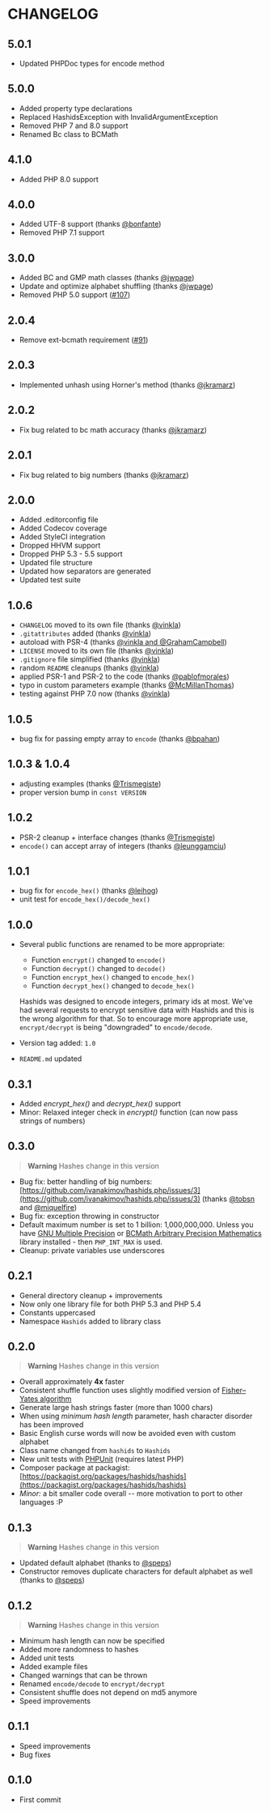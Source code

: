 # CHANGELOG

## 5.0.1

- Updated PHPDoc types for encode method

## 5.0.0

- Added property type declarations
- Replaced HashidsException with InvalidArgumentException
- Removed PHP 7 and 8.0 support
- Renamed Bc class to BCMath

## 4.1.0

- Added PHP 8.0 support

## 4.0.0

- Added UTF-8 support (thanks [@bonfante](https://github.com/ivanakimov/hashids.php/pull/128))
- Removed PHP 7.1 support

## 3.0.0

- Added BC and GMP math classes (thanks [@jwpage](https://github.com/ivanakimov/hashids.php/pull/106))
- Update and optimize alphabet shuffling (thanks [@jwpage](https://github.com/ivanakimov/hashids.php/pull/105))
- Removed PHP 5.0 support ([#107](https://github.com/ivanakimov/hashids.php/pull/107))

## 2.0.4

- Remove ext-bcmath requirement ([#91](https://github.com/ivanakimov/hashids.php/pull/91))

## 2.0.3

- Implemented unhash using Horner's method (thanks [@jkramarz](https://github.com/ivanakimov/hashids.php/pull/80))

## 2.0.2

- Fix bug related to bc math accuracy (thanks [@jkramarz](https://github.com/ivanakimov/hashids.php/pull/79))

## 2.0.1

- Fix bug related to big numbers (thanks [@jkramarz](https://github.com/ivanakimov/hashids.php/pull/75))

## 2.0.0

- Added .editorconfig file
- Added Codecov coverage
- Added StyleCI integration
- Dropped HHVM support
- Dropped PHP 5.3 - 5.5 support
- Updated file structure
- Updated how separators are generated
- Updated test suite

## 1.0.6

- `CHANGELOG` moved to its own file (thanks [@vinkla](https://github.com/ivanakimov/hashids.php/pull/41))
- `.gitattributes` added (thanks [@vinkla](https://github.com/ivanakimov/hashids.php/pull/40))
- autoload with PSR-4 (thanks [@vinkla and @GrahamCampbell](https://github.com/ivanakimov/hashids.php/pull/43))
- `LICENSE` moved to its own file (thanks [@vinkla](https://github.com/ivanakimov/hashids.php/pull/44))
- `.gitignore` file simplified (thanks [@vinkla](https://github.com/ivanakimov/hashids.php/pull/45))
- random `README` cleanups (thanks [@vinkla](https://github.com/ivanakimov/hashids.php/pull/46))
- applied PSR-1 and PSR-2 to the code (thanks [@pablofmorales](https://github.com/ivanakimov/hashids.php/pull/51))
- typo in custom parameters example (thanks [@McMillanThomas](https://github.com/ivanakimov/hashids.php/pull/52))
- testing against PHP 7.0 now (thanks [@vinkla](https://github.com/ivanakimov/hashids.php/pull/54))

## 1.0.5

- bug fix for passing empty array to `encode` (thanks [@bpahan](https://github.com/ivanakimov/hashids.php/issues/32))

## 1.0.3 & 1.0.4

- adjusting examples (thanks [@Trismegiste](https://github.com/ivanakimov/hashids.php/pull/28))
- proper version bump in `const VERSION`

## 1.0.2

- PSR-2 cleanup + interface changes (thanks [@Trismegiste](https://github.com/ivanakimov/hashids.php/pull/23))
- `encode()` can accept array of integers (thanks [@leunggamciu](https://github.com/ivanakimov/hashids.php/pull/24))

## 1.0.1

- bug fix for `encode_hex()` (thanks [@leihog](https://github.com/ivanakimov/hashids.php/pull/20))
- unit test for `encode_hex()/decode_hex()`

## 1.0.0

- Several public functions are renamed to be more appropriate:
    - Function `encrypt()` changed to `encode()`
    - Function `decrypt()` changed to `decode()`
    - Function `encrypt_hex()` changed to `encode_hex()`
    - Function `decrypt_hex()` changed to `decode_hex()`

    Hashids was designed to encode integers, primary ids at most. We've had several requests to encrypt sensitive data with Hashids and this is the wrong algorithm for that. So to encourage more appropriate use, `encrypt/decrypt` is being "downgraded" to `encode/decode`.

- Version tag added: `1.0`
- `README.md` updated

## 0.3.1

- Added *encrypt_hex()* and *decrypt_hex()* support
- Minor: Relaxed integer check in *encrypt()* function (can now pass strings of numbers)

## 0.3.0

> **Warning** Hashes change in this version

- Bug fix: better handling of big numbers: [https://github.com/ivanakimov/hashids.php/issues/3](https://github.com/ivanakimov/hashids.php/issues/3) (thanks [@tobsn](https://github.com/tobsn) and [@miquelfire](https://github.com/miquelfire))
- Bug fix: exception throwing in constructor
- Default maximum number is set to 1 billion: 1,000,000,000. Unless you have [GNU Multiple Precision](https://www.php.net/manual/en/book.gmp.php) or [BCMath Arbitrary Precision Mathematics](https://www.php.net/manual/en/book.bc.php) library installed - then `PHP_INT_MAX` is used.
- Cleanup: private variables use underscores

## 0.2.1

- General directory cleanup + improvements
- Now only one library file for both PHP 5.3 and PHP 5.4
- Constants uppercased
- Namespace `Hashids` added to library class

## 0.2.0

> **Warning** Hashes change in this version

- Overall approximately **4x** faster
- Consistent shuffle function uses slightly modified version of [Fisher–Yates algorithm](https://en.m.wikipedia.org/wiki/Fisher%E2%80%93Yates_shuffle#The_modern_algorithm)
- Generate large hash strings faster (more than 1000 chars)
- When using _minimum hash length_ parameter, hash character disorder has been improved
- Basic English curse words will now be avoided even with custom alphabet
- Class name changed from `hashids` to `Hashids`
- New unit tests with [PHPUnit](https://github.com/sebastianbergmann/phpunit/) (requires latest PHP)
- Composer package at packagist: [https://packagist.org/packages/hashids/hashids](https://packagist.org/packages/hashids/hashids)
- _Minor:_ a bit smaller code overall -- more motivation to port to other languages :P

## 0.1.3

> **Warning** Hashes change in this version

- Updated default alphabet (thanks to [@speps](https://github.com/speps))
- Constructor removes duplicate characters for default alphabet as well (thanks to [@speps](https://github.com/speps))

## 0.1.2

> **Warning** Hashes change in this version

- Minimum hash length can now be specified
- Added more randomness to hashes
- Added unit tests
- Added example files
- Changed warnings that can be thrown
- Renamed `encode/decode` to `encrypt/decrypt`
- Consistent shuffle does not depend on md5 anymore
- Speed improvements

## 0.1.1

- Speed improvements
- Bug fixes

## 0.1.0

- First commit

